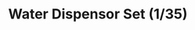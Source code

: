 ---
title: "Water Dispensor Set (1/35)"
price: 2600.0
desc: ""
img_path: "/assets/img/ZL ZA-003.jpg"
brand: AK
available: true
special_offer: false
new: false
soon: false
cat: "Plasticne-Makete"
subcat: "PM-OSTALO"
subsubcat: ""
sifra: "ZL ZA-003"
---